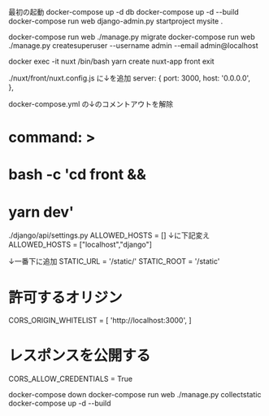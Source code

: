 最初の起動
docker-compose up -d db
docker-compose up -d --build
docker-compose run web django-admin.py startproject mysite .

docker-compose run web ./manage.py migrate
docker-compose run web ./manage.py createsuperuser --username admin --email admin@localhost

docker exec -it nuxt /bin/bash
yarn create nuxt-app front
exit

./nuxt/front/nuxt.config.js
に↓を追加
  server: {
    port: 3000,
    host: '0.0.0.0',  
  },

docker-compose.yml
の↓のコメントアウトを解除
# command: >
#   bash -c 'cd front &&
#   yarn dev'

./django/api/settings.py
ALLOWED_HOSTS = []
↓に下記変え
ALLOWED_HOSTS = ["localhost","django"]

↓一番下に追加
STATIC_URL = '/static/'
STATIC_ROOT = '/static'

# 許可するオリジン
CORS_ORIGIN_WHITELIST = [
    'http://localhost:3000',
]
# レスポンスを公開する
CORS_ALLOW_CREDENTIALS = True

docker-compose down
docker-compose run web ./manage.py collectstatic
docker-compose up -d --build
